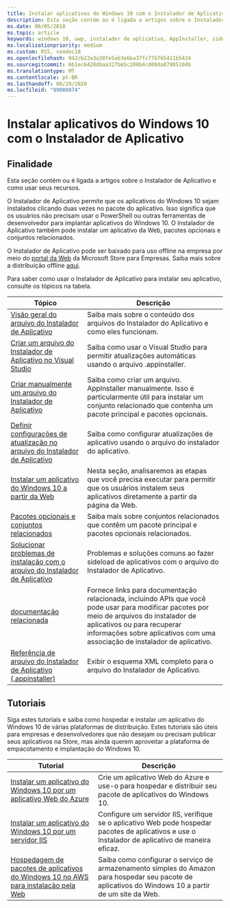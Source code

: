 ```yaml
---
title: Instalar aplicativos do Windows 10 com o Instalador de Aplicativo
description: Esta seção contém ou é ligada a artigos sobre o Instalador de Aplicativo e como usar seus recursos.
ms.date: 06/05/2018
ms.topic: article
keywords: windows 10, uwp, instalador de aplicativo, AppInstaller, sideload, conjunto relacionado, pacotes opcionais
ms.localizationpriority: medium
ms.custom: RS5, seodec18
ms.openlocfilehash: 042cb23a3a38fe5ab3e6ba37fc77b7b5411b5424
ms.sourcegitcommit: 6b1ec6420dbaa327b65c208b4cd00da87985104b
ms.translationtype: MT
ms.contentlocale: pt-BR
ms.lasthandoff: 08/29/2020
ms.locfileid: "89089874"
---
```

# <a name="install-windows-10-apps-with-app-installer"></a>Instalar aplicativos do Windows 10 com o Instalador de Aplicativo

## <a name="purpose"></a>Finalidade
Esta seção contém ou é ligada a artigos sobre o Instalador de Aplicativo e como usar seus recursos.

O Instalador de Aplicativo permite que os aplicativos do Windows 10 sejam instalados clicando duas vezes no pacote do aplicativo. Isso significa que os usuários não precisam usar o PowerShell ou outras ferramentas de desenvolvedor para implantar aplicativos do Windows 10. O Instalador de Aplicativo também pode instalar um aplicativo da Web, pacotes opcionais e conjuntos relacionados. 

O Instalador de Aplicativo pode ser baixado para uso offline na empresa por meio do [portal da Web](https://businessstore.microsoft.com/store/details/app-installer/9NBLGGH4NNS1) da Microsoft Store para Empresas. Saiba mais sobre a distribuição offline [aqui](/microsoft-store/distribute-offline-apps#download-an-offline-licensed-app).

Para saber como usar o Instalador de Aplicativo para instalar seu aplicativo, consulte os tópicos na tabela.

| Tópico | Descrição |
|-------|-------------|
| [Visão geral do arquivo do Instalador de Aplicativo](app-installer-file-overview.md) | Saiba mais sobre o conteúdo dos arquivos do Instalador do Aplicativo e como eles funcionam. |
| [Criar um arquivo do Instalador de Aplicativo no Visual Studio](create-appinstallerfile-vs.md)| Saiba como usar o Visual Studio para permitir atualizações automáticas usando o arquivo .appinstaller. |
| [Criar manualmente um arquivo do Instalador de Aplicativo](how-to-create-appinstaller-file.md)| Saiba como criar um arquivo. AppInstaller manualmente. Isso é particularmente útil para instalar um conjunto relacionado que contenha um pacote principal e pacotes opcionais. |
| [Definir configurações de atualização no arquivo do Instalador de Aplicativo](update-settings.md)  |  Saiba como configurar atualizações de aplicativo usando o arquivo do instalador do aplicativo. |
| [Instalar um aplicativo do Windows 10 a partir da Web](installing-windows10-apps-web.md) | Nesta seção, analisaremos as etapas que você precisa executar para permitir que os usuários instalem seus aplicativos diretamente a partir da página da Web. |
| [Pacotes opcionais e conjuntos relacionados](../package/optional-packages.md) | Saiba mais sobre conjuntos relacionados que contêm um pacote principal e pacotes opcionais relacionados.  |
| [Solucionar problemas de instalação com o arquivo do Instalador de Aplicativo](troubleshoot-appinstaller-issues.md) | Problemas e soluções comuns ao fazer sideload de aplicativos com o arquivo do Instalador de Aplicativo. |
| [documentação relacionada](app-installer-documentation.md) | Fornece links para documentação relacionada, incluindo APIs que você pode usar para modificar pacotes por meio de arquivos do instalador de aplicativos ou para recuperar informações sobre aplicativos com uma associação de instalador de aplicativo.  |
| [Referência de arquivo do Instalador de Aplicativo (.appinstaller)](/uwp/schemas/appinstallerschema/app-installer-file?context=%252fwindows%252fmsix%252frender) | Exibir o esquema XML completo para o arquivo do Instalador de Aplicativo. |

## <a name="tutorials"></a>Tutoriais

Siga estes tutoriais e saiba como hospedar e instalar um aplicativo do Windows 10 de várias plataformas de distribuição. Estes tutoriais são úteis para empresas e desenvolvedores que não desejam ou precisam publicar seus aplicativos na Store, mas ainda querem aproveitar a plataforma de empacotamento e implantação do Windows 10.

| Tutorial | Descrição |
|----------|-------------|
| [Instalar um aplicativo do Windows 10 por um aplicativo Web do Azure](web-install-azure.md) | Crie um aplicativo Web do Azure e use-o para hospedar e distribuir seu pacote de aplicativos do Windows 10. |
| [Instalar um aplicativo do Windows 10 por um servidor IIS](web-install-IIS.md) | Configure um servidor IIS, verifique se o aplicativo Web pode hospedar pacotes de aplicativos e use o Instalador de aplicativo de maneira eficaz. |
| [Hospedagem de pacotes de aplicativos do Windows 10 no AWS para instalação pela Web](web-install-aws.md) | Saiba como configurar o serviço de armazenamento simples do Amazon para hospedar seu pacote de aplicativos do Windows 10 a partir de um site da Web. |